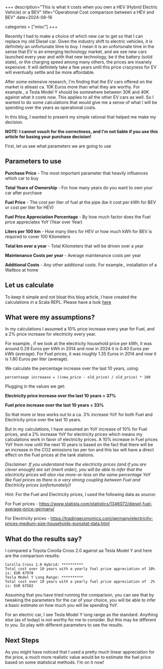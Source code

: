 +++
description="This is what it costs when you own a HEV (Hybrid Electric Vehicle) or a BEV"
title="Operational Cost comparison between a HEV and BEV"
date=2024-08-16

categories = ["misc"]
+++

Recently I had to make a choice of which new car to get so that I can replace my old Diesel car. Given the industry shift 
to electric vehicles, it is definitely an unfortunate time to buy. I mean it is an unfortunate time in the sense that EV is
an emerging technology market, and we see new cars launched every year and with that new technology, be it the battery (solid state), or
the charging speed among many others, the prices are insanely expensive. It will definitely take a few years until this
price crazyness for EV will eventually settle and be more affordable.

After some extensive research, I'm finding that the EV cars offered on the market is atleast ca. 10K Euros more than what 
they are worthy. For example., a Tesla Model Y should be somewhere between 30K and 40K against what it costs now. This 
applies to all the other EV cars as well. So I wanted to do some calculations that would give me a sense of what I will 
be spending over the years as operational costs.

In this blog, I wanted to present my simple rational that helped me make my decision.

**NOTE: I cannot vouch for the correctness, and I'm not liable if you use this article for basing your purchase decision!**

First, let us see what parameters we are going to use

## Parameters to use

**Purchase Price** - The most important parameter that heavily influences which car to buy

**Total Years of Ownership** - For how many years do you want to own your car after purchase

**Fuel Price** - The cost per liter of fuel at the pipe (be it cost per kWh for BEV or cost per liter for HEV)

**Fuel Price Appreciation Percentage** - By how much factor does the Fuel price appreciates YoY (Year over Year)

**Liters per 100 km** - How many liters for HEV or how much kWh for BEV is required to cover 100 Kilometers

**Total km over a year** - Total Kilometers that will be driven over a year

**Maintenance Costs per year** - Average maintenance costs per year

**Additional Costs** - Any other additional costs. For example., installation of a Wallbox at home

## Let us calculate

To keep it simple and not bloat this blog article, I have created the calculations in a Scala REPL. Please have a 
look [here](https://scastie.scala-lang.org/dfpAWiu7QI2Lf3Ptig0lZg)

## What were my assumptions?

In my calculations I assumed a 10% price increase every year for Fuel, and a 2% price increase for electricity every year.

For example., if we look at the electricity household price per kWh, it was around 0.29 Euros per kWh in 2014 and now in 2024
it is 0.40 Euros per kWh (average). For Fuel prices, it was roughly 1.35 Euros in 2014 and now it is 1.80 Euros per liter (average).

We calculate the percentage increase over the last 10 years, using:

```
percentaage increaase = ((new_price - old_price) / old_price) * 100
```

Plugging in the values we get:

**Electricity price increase over the last 10 years = 37%**

**Fuel price increase over the last 10 years = 33%**

So that more or less works out to a ca. 3% increase YoY for both Fuel and Electricity price over the last 10 years. 

But in  my calculations, I have assumed an YoY increase of 10% for Fuel prices, and a 2% increase YoY for electricity 
prices which means my calculations work in favor of electricity prices. A 10% increase in Fuel prices YoY from now until 
the next 10 years is based on the fact that there will be an increase in the CO2 emissions tax per ton and this tax will
have a direct effect on the Fuel prices at the tank stations.

*Disclaimer: If you understand how the electricity prices (and if you are clever enough) are set (merit order), you will be
able to infer that the electricity prices will also rise more-or-less on the same percentage YoY like Fuel prices as there
is a very strong coupling between Fuel and Electricity prices (unfortunately)!*

Hint: For the Fuel and Electricity prices, I used the following data as source:

For Fuel prices - https://www.statista.com/statistics/1346072/diesel-fuel-average-price-germany/

For Electricity prices - https://tradingeconomics.com/germany/electricity-prices-medium-size-households-eurostat-data.html

## What do the results say?

I compared a Toyota Corolla Cross 2.0 against aa Tesla Model Y and here are the comparison results:

```
Corolla Cross 2.0 Hybrid: **********
Total cost over 10 years with a yearly fuel price appreciation of 10% is: EUR 67978
Tesla Model Y Long Range: **********
Total cost over 10 years with a yearly fuel price appreciation of  2% is: EUR 67502
```

Assuming that you have tried running the comparison, you can see that by tweaking the parameters for the car of your choice,
you will be able to infer a basic estimate on how much you will be spending YoY.

For an electric car, I see Tesla Model Y long range as the standard. Anything else (as of today) is not worthy for me to
consider. But this may be different to you. So play with different parameters to see the results.

## Next Steps

As you might have noticed that I used a pretty much linear appreciation for the price, a much more realistic value would 
be to estimate the fuel price based on some statistical methods. I'm on it now!
